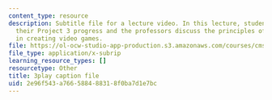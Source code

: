 ```yaml
---
content_type: resource
description: Subtitle file for a lecture video. In this lecture, students discuss
  their Project 3 progress and the professors discuss the principles of UI and usability
  in creating video games.
file: https://ol-ocw-studio-app-production.s3.amazonaws.com/courses/cms-611j-creating-video-games-fall-2014/2e96f543a766588488318f0ba7d1e7bc_-SHXUwpVgXU.vtt
file_type: application/x-subrip
learning_resource_types: []
resourcetype: Other
title: 3play caption file
uid: 2e96f543-a766-5884-8831-8f0ba7d1e7bc
---
```

